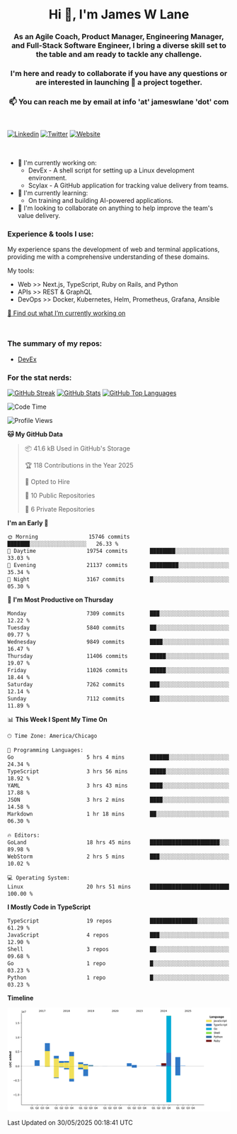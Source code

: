<h1 align="center">Hi 👋, I'm James W Lane</h1>
<h3 align="center">As an Agile Coach, Product Manager, Engineering Manager, and Full-Stack Software Engineer, I bring a diverse skill set to the table and am ready to tackle any challenge.</h3>
<h3 align="center">I'm here and ready to collaborate if you have any questions or are interested in launching 🚀 a project together.</h3>

<div style="margin-top: 16px;" />

<h3 align="center">📫 You can reach me by email at info 'at' jameswlane 'dot' com</h3>

<div style="margin-top: 48px;" />

[![Linkedin](https://img.shields.io/badge/LinkedIn-0077B5?style=for-the-badge&logo=linkedin&logoColor=white)](https://www.linkedin.com/in/jameswlane/)
[![Twitter](https://img.shields.io/badge/Twitter-1DA1F2?style=for-the-badge&logo=twitter&logoColor=white)](https://x.com/jameswlane)
[![Website](https://img.shields.io/website?down_color=red&down_message=offline&style=for-the-badge&up_color=green&up_message=up&url=https%3A%2F%2Fwww.jameswlane.com)](https://www.jameswlane.com)

<div style="margin-top: 48px;" />

- 🔭 I'm currently working on:
  - DevEx - A shell script for setting up a Linux development environment.
  - Scylax - A GitHub application for tracking value delivery from teams.
- 🌱 I'm currently learning:
  - On training and building AI-powered applications.
- 👯 I'm looking to collaborate on anything to help improve the team's value delivery.

### Experience & tools I use:

My experience spans the development of web and terminal applications, providing me with a comprehensive understanding of these domains.

My tools:
- Web >> Next.js, TypeScript, Ruby on Rails, and Python
- APIs >> REST & GraphQL
- DevOps >> Docker, Kubernetes, Helm, Prometheus, Grafana, Ansible

[🔭 Find out what I’m currently working on](https://www.jameswlane.com/now)  

<div style="margin-top: 50px;"/>

### The summary of my repos:
- [DevEx](https://github.com/jameswlane/devex)  

### For the stat nerds:
[![GitHub Streak](https://github-readme-streak-stats.herokuapp.com?user=jameswlane&theme=tokyonight)](https://git.io/streak-stats)
[![GitHub Stats](https://github-readme-stats.vercel.app/api?username=jameswlane&show_icons=true&theme=tokyonight)](https://github-readme-stats.vercel.app)
[![GitHub Top Languages](https://github-readme-stats.vercel.app/api/top-langs?username=jameswlane&show_icons=true&locale=en&layout=compact&theme=tokyonight)](https://github-readme-stats.vercel.app)

<!--START_SECTION:waka-->
![Code Time](http://img.shields.io/badge/Code%20Time-547%20hrs%2020%20mins-blue)

![Profile Views](http://img.shields.io/badge/Profile%20Views-0-blue)

**🐱 My GitHub Data** 

> 📦 41.6 kB Used in GitHub's Storage 
 > 
> 🏆 118 Contributions in the Year 2025
 > 
> 💼 Opted to Hire
 > 
> 📜 10 Public Repositories 
 > 
> 🔑 6 Private Repositories 
 > 
**I'm an Early 🐤** 

```text
🌞 Morning                15746 commits       ███████░░░░░░░░░░░░░░░░░░   26.33 % 
🌆 Daytime                19754 commits       ████████░░░░░░░░░░░░░░░░░   33.03 % 
🌃 Evening                21137 commits       █████████░░░░░░░░░░░░░░░░   35.34 % 
🌙 Night                  3167 commits        █░░░░░░░░░░░░░░░░░░░░░░░░   05.30 % 
```
📅 **I'm Most Productive on Thursday** 

```text
Monday                   7309 commits        ███░░░░░░░░░░░░░░░░░░░░░░   12.22 % 
Tuesday                  5840 commits        ██░░░░░░░░░░░░░░░░░░░░░░░   09.77 % 
Wednesday                9849 commits        ████░░░░░░░░░░░░░░░░░░░░░   16.47 % 
Thursday                 11406 commits       █████░░░░░░░░░░░░░░░░░░░░   19.07 % 
Friday                   11026 commits       █████░░░░░░░░░░░░░░░░░░░░   18.44 % 
Saturday                 7262 commits        ███░░░░░░░░░░░░░░░░░░░░░░   12.14 % 
Sunday                   7112 commits        ███░░░░░░░░░░░░░░░░░░░░░░   11.89 % 
```


📊 **This Week I Spent My Time On** 

```text
🕑︎ Time Zone: America/Chicago

💬 Programming Languages: 
Go                       5 hrs 4 mins        ██████░░░░░░░░░░░░░░░░░░░   24.34 % 
TypeScript               3 hrs 56 mins       █████░░░░░░░░░░░░░░░░░░░░   18.92 % 
YAML                     3 hrs 43 mins       ████░░░░░░░░░░░░░░░░░░░░░   17.88 % 
JSON                     3 hrs 2 mins        ████░░░░░░░░░░░░░░░░░░░░░   14.58 % 
Markdown                 1 hr 18 mins        ██░░░░░░░░░░░░░░░░░░░░░░░   06.30 % 

🔥 Editors: 
GoLand                   18 hrs 45 mins      ██████████████████████░░░   89.98 % 
WebStorm                 2 hrs 5 mins        ███░░░░░░░░░░░░░░░░░░░░░░   10.02 % 

💻 Operating System: 
Linux                    20 hrs 51 mins      █████████████████████████   100.00 % 
```

**I Mostly Code in TypeScript** 

```text
TypeScript               19 repos            ███████████████░░░░░░░░░░   61.29 % 
JavaScript               4 repos             ███░░░░░░░░░░░░░░░░░░░░░░   12.90 % 
Shell                    3 repos             ██░░░░░░░░░░░░░░░░░░░░░░░   09.68 % 
Go                       1 repo              █░░░░░░░░░░░░░░░░░░░░░░░░   03.23 % 
Python                   1 repo              █░░░░░░░░░░░░░░░░░░░░░░░░   03.23 % 
```



**Timeline**

![Lines of Code chart](https://raw.githubusercontent.com/jameswlane/jameswlane/main/assets/bar_graph.png)


 Last Updated on 30/05/2025 00:18:41 UTC
<!--END_SECTION:waka-->
